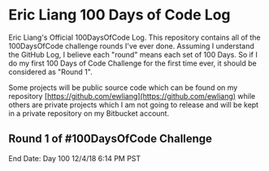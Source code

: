 # Eric Liang 100 Days of Code Log
Eric Liang's Official 100DaysOfCode Log. This repository contains all of the 100DaysOfCode challenge rounds I've ever done.
Assuming I understand the GitHub Log, I believe each "round" means each set of 100 Days. So if I do my first 100 Days of Code Challenge for the first time ever, it should be considered as "Round 1".

Some projects will be public source code which can be found on my repository [https://github.com/ewliang](https://github.com/ewliang) while others are private projects which I am not going to release and will be kept in a private repository on my Bitbucket account.

## Round 1 of #100DaysOfCode Challenge
End Date: Day 100 12/4/18 6:14 PM PST
